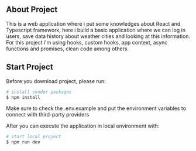 ## About Project

This is a web application where i put some knowledges about React and Typescript framework, here i build a basic application where we can log in users, save data history about weather cities and looking at this information. For this project i'm using hooks, custom hooks, app context, async functions and promises, clean code among others.

## Start Project

Before you download project, please run:

```bash
# install vendor packages
$ npm install
```

Make sure to check the .env.example and put the environment variables to connect with third-party providers

After you can execute the application in local environment with:

```bash
# start local project 
$ npm run dev
```